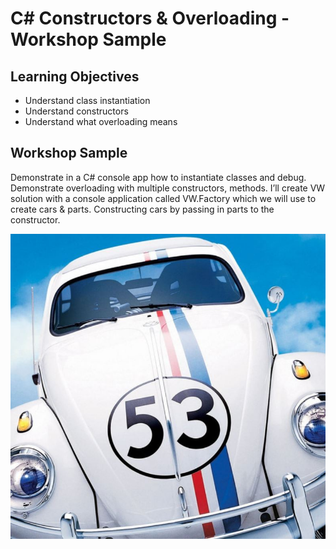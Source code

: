 # C# Constructors & Overloading - Workshop Sample

## Learning Objectives
- Understand class instantiation
- Understand constructors
- Understand what overloading means

## Workshop Sample
Demonstrate in a C# console app how to instantiate classes and debug.  Demonstrate overloading with multiple constructors, methods. 
I’ll create  VW solution with a console application called VW.Factory which we will use to create cars & parts.  Constructing cars by passing in parts to the constructor.


![](./images/herby.JPG)
